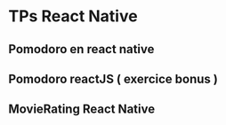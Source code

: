 # TPs React Native

## Pomodoro en react native

## Pomodoro reactJS ( exercice bonus )

## MovieRating React Native
